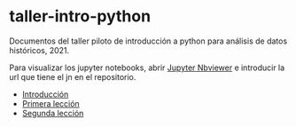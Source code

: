 # taller-intro-python
Documentos del taller piloto de introducción a python para análisis de datos históricos, 2021.

Para visualizar los jupyter notebooks, abrir [Jupyter Nbviewer](https://nbviewer.jupyter.org/) e introducir la url que tiene el jn en el repositorio.

* [Introducción](https://nbviewer.jupyter.org/github/Cibercliografia/taller-intro-python/blob/main/Taller_introduccion_py_00.ipynb)
* [Primera lección](https://nbviewer.jupyter.org/github/Cibercliografia/taller-intro-python/blob/main/Taller_introduccion_py_01.ipynb)
* [Segunda lección](https://nbviewer.jupyter.org/github/Cibercliografia/taller-intro-python/blob/main/Taller_introduccion_py_02.ipynb)
